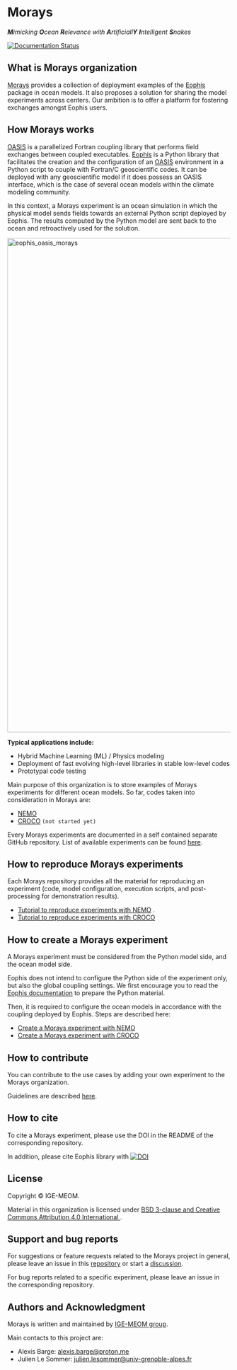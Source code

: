 
# Morays

_**M**imicking **O**cean **R**elevance with **A**rtificiall**Y** **I**ntelligent **S**nakes_

[![Documentation Status](https://readthedocs.org/projects/morays-doc/badge/?version=latest)](https://morays-doc.readthedocs.io/en/latest/?badge=latest)



## What is Morays organization

[Morays](https://morays-doc.readthedocs.io/en/latest/index.html) provides a collection of deployment examples of the [Eophis](https://github.com/meom-group/eophis/) package in ocean models. It also proposes a solution for sharing the model experiments across centers. Our ambition is to offer a platform for fostering exchanges amongst Eophis users.



## How Morays works

[OASIS](https://oasis.cerfacs.fr/en/) is a parallelized Fortran coupling library that performs field exchanges between coupled executables. [Eophis](https://github.com/meom-group/eophis/) is a Python library that facilitates the creation and the configuration of an [OASIS](https://oasis.cerfacs.fr/en/) environment in a Python script to couple with Fortran/C geoscientific codes. It can be deployed with any geoscientific model if it does possess an OASIS interface, which is the case of several ocean models within the climate modeling community.

In this context, a Morays experiment is an ocean simulation in which the physical model sends fields towards an external Python script deployed by Eophis. The results computed by the Python model are sent back to the ocean and retroactively used for the solution.

<img width="1118" alt="eophis_oasis_morays" src="https://github.com/user-attachments/assets/33f82493-800b-4a94-bcc1-3de653105a04">

**Typical applications include:**
- Hybrid Machine Learning (ML) / Physics modeling
- Deployment of fast evolving high-level libraries in stable low-level codes
- Prototypal code testing

Main purpose of this organization is to store examples of Morays experiments for different ocean models. So far, codes taken into consideration in Morays are:
- [NEMO](https://www.nemo-ocean.eu/)
- [CROCO](https://www.croco-ocean.org/) `(not started yet)`

Every Morays experiments are documented in a self contained separate GitHub repository. List of available experiments can be found [here](https://morays-doc.readthedocs.io/en/latest/morays_exp.html).



## How to reproduce Morays experiments

Each Morays repository provides all the material for reproducing an experiment (code, model configuration, execution scripts, and post-processing for demonstration results).

- [Tutorial to reproduce experiments with NEMO](https://morays-doc.readthedocs.io/en/latest/nemo.getting_started.html) .
- [Tutorial to reproduce experiments with CROCO](https://morays-doc.readthedocs.io/en/latest/croco.getting_started.html)



## How to create a Morays experiment

A Morays experiment must be considered from the Python model side, and the ocean model side.

Eophis does not intend to configure the Python side of the experiment only, but also the global coupling settings. We first encourage you to read the [Eophis documentation](https://eophis.readthedocs.io/en/latest/) to prepare the Python material.

Then, it is required to configure the ocean models in accordance with the coupling deployed by Eophis. Steps are described here:
- [Create a Morays experiment with NEMO](https://morays-doc.readthedocs.io/en/latest/nemo.html)
- [Create a Morays experiment with CROCO](https://morays-doc.readthedocs.io/en/latest/croco.html)



## How to contribute

You can contribute to the use cases by adding your own experiment to the Morays organization. 

Guidelines are described [here](https://morays-doc.readthedocs.io/en/latest/contribute.html).



## How to cite

To cite a Morays experiment, please use the DOI in the README of the corresponding repository.

In addition, please cite Eophis library with [![DOI](https://zenodo.org/badge/713480336.svg)](https://doi.org/10.5281/zenodo.13852038)


## License

Copyright &copy; IGE-MEOM.

Material in this organization is licensed under [BSD 3-clause and Creative Commons Attribution 4.0 International ](https://github.com/morays-community/morays-doc/blob/main/LICENSE).



## Support and bug reports

For suggestions or feature requests related to the Morays project in general, please leave an issue in this [repository](https://github.com/morays-community/.github/issues) or start a [discussion](https://github.com/orgs/morays-community/discussions).

For bug reports related to a specific experiment, please leave an issue in the corresponding repository.



## Authors and Acknowledgment

Morays is written and maintained by [IGE-MEOM group](https://github.com/meom-group).

Main contacts to this project are:

- Alexis Barge: alexis.barge@proton.me
- Julien Le Sommer: julien.lesommer@univ-grenoble-alpes.fr
